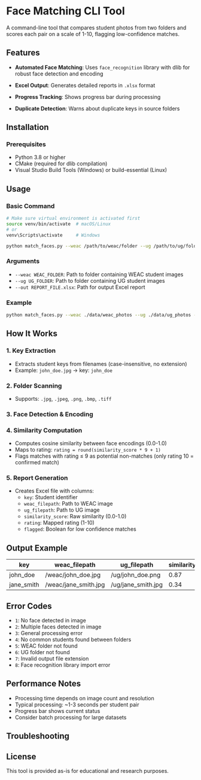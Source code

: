 # Face Matching CLI Tool

A command-line tool that compares student photos from two folders  and scores each pair on a scale of 1-10, flagging low-confidence matches.

## Features

- **Automated Face Matching**: Uses `face_recognition` library with dlib for robust face detection and encoding


- **Excel Output**: Generates detailed reports in `.xlsx` format
- **Progress Tracking**: Shows progress bar during processing
- **Duplicate Detection**: Warns about duplicate keys in source folders

## Installation

### Prerequisites

- Python 3.8 or higher
- CMake (required for dlib compilation)
- Visual Studio Build Tools (Windows) or build-essential (Linux)


## Usage

### Basic Command

```bash
# Make sure virtual environment is activated first
source venv/bin/activate  # macOS/Linux
# or
venv\Scripts\activate     # Windows

python match_faces.py --weac /path/to/weac/folder --ug /path/to/ug/folder --out report.xlsx
```

### Arguments

- `--weac WEAC_FOLDER`: Path to folder containing WEAC student images
- `--ug UG_FOLDER`: Path to folder containing UG student images
- `--out REPORT_FILE.xlsx`: Path for output Excel report

### Example

```bash
python match_faces.py --weac ./data/weac_photos --ug ./data/ug_photos --out ./results/matching_report.xlsx
```

## How It Works

### 1. Key Extraction

- Extracts student keys from filenames (case-insensitive, no extension)
- Example: `john_doe.jpg` → key: `john_doe`

### 2. Folder Scanning


- Supports: `.jpg`, `.jpeg`, `.png`, `.bmp`, `.tiff`

### 3. Face Detection & Encoding



### 4. Similarity Computation

- Computes cosine similarity between face encodings (0.0-1.0)
- Maps to rating: `rating = round(similarity_score * 9 + 1)`
- Flags matches with rating ≤ 9 as potential non-matches (only rating 10 = confirmed match)

### 5. Report Generation

- Creates Excel file with columns:
  - `key`: Student identifier
  - `weac_filepath`: Path to WEAC image
  - `ug_filepath`: Path to UG image
  - `similarity_score`: Raw similarity (0.0-1.0)
  - `rating`: Mapped rating (1-10)
  - `flagged`: Boolean for low confidence matches

## Output Example

| key        | weac_filepath        | ug_filepath        | similarity_score | rating | flagged |
| ---------- | -------------------- | ------------------ | ---------------- | ------ | ------- |
| john_doe   | /weac/john_doe.jpg   | /ug/john_doe.png   | 0.87             | 9      | False   |
| jane_smith | /weac/jane_smith.jpg | /ug/jane_smith.jpg | 0.34             | 4      | True    |

## Error Codes

- `1`: No face detected in image
- `2`: Multiple faces detected in image
- `3`: General processing error
- `4`: No common students found between folders
- `5`: WEAC folder not found
- `6`: UG folder not found
- `7`: Invalid output file extension
- `8`: Face recognition library import error

## Performance Notes

- Processing time depends on image count and resolution
- Typical processing: ~1-3 seconds per student pair
- Progress bar shows current status
- Consider batch processing for large datasets

## Troubleshooting


## License

This tool is provided as-is for educational and research purposes.
